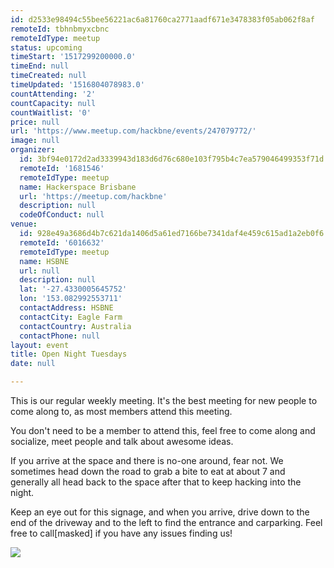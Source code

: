 ```yaml
---
id: d2533e98494c55bee56221ac6a81760ca2771aadf671e3478383f05ab062f8af
remoteId: tbhnbmyxcbnc
remoteIdType: meetup
status: upcoming
timeStart: '1517299200000.0'
timeEnd: null
timeCreated: null
timeUpdated: '1516804078983.0'
countAttending: '2'
countCapacity: null
countWaitlist: '0'
price: null
url: 'https://www.meetup.com/hackbne/events/247079772/'
image: null
organizer:
  id: 3bf94e0172d2ad3339943d183d6d76c680e103f795b4c7ea579046499353f71d
  remoteId: '1681546'
  remoteIdType: meetup
  name: Hackerspace Brisbane
  url: 'https://meetup.com/hackbne'
  description: null
  codeOfConduct: null
venue:
  id: 928e49a3686d4b7c621da1406d5a61ed7166be7341daf4e459c615ad1a2eb0f6
  remoteId: '6016632'
  remoteIdType: meetup
  name: HSBNE
  url: null
  description: null
  lat: '-27.4330005645752'
  lon: '153.082992553711'
  contactAddress: HSBNE
  contactCity: Eagle Farm
  contactCountry: Australia
  contactPhone: null
layout: event
title: Open Night Tuesdays
date: null

---
```

<p>This is our regular weekly meeting. It's the best meeting for new people to come along to, as most members attend this meeting.</p> <p>You don't need to be a member to attend this, feel free to come along and socialize, meet people and talk about awesome ideas.</p> <p>If you arrive at the space and there is no-one around, fear not. We sometimes head down the road to grab a bite to eat at about 7 and generally all head back to the space after that to keep hacking into the night.</p> <p>Keep an eye out for this signage, and when you arrive, drive down to the end of the driveway and to the left to find the entrance and carparking. Feel free to call[masked] if you have any issues finding us!</p> <p><img src="http://photos2.meetupstatic.com/photos/event/a/6/0/2/event_454902498.jpeg" /></p> 
